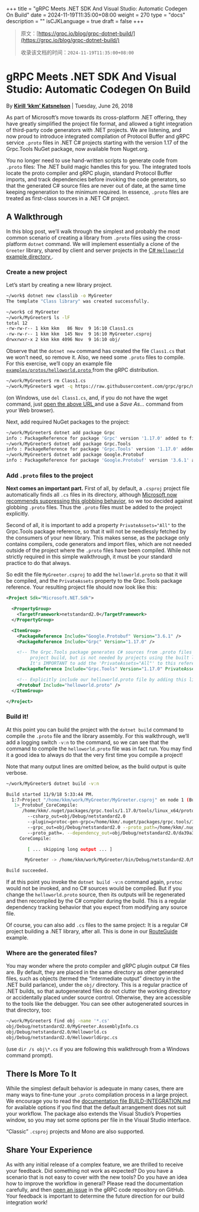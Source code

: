 +++
title = "gRPC Meets .NET SDK And Visual Studio: Automatic Codegen On Build"
date = 2024-11-19T11:35:00+08:00
weight = 270
type = "docs"
description = ""
isCJKLanguage = true
draft = false
+++

> 原文：[https://grpc.io/blog/grpc-dotnet-build/](https://grpc.io/blog/grpc-dotnet-build/)
>
> 收录该文档的时间：`2024-11-19T11:35:00+08:00`

# gRPC Meets .NET SDK And Visual Studio: Automatic Codegen On Build

By [**Kirill ‘kkm’ Katsnelson**](https://github.com/kkm000) | Tuesday, June 26, 2018



As part of Microsoft’s move towards its cross-platform .NET offering, they have greatly simplified the project file format, and allowed a tight integration of third-party code generators with .NET projects. We are listening, and now proud to introduce integrated compilation of Protocol Buffer and gRPC service `.proto` files in .NET C# projects starting with the version 1.17 of the Grpc.Tools NuGet package, now available from Nuget.org.

You no longer need to use hand-written scripts to generate code from `.proto` files: The .NET build magic handles this for you. The integrated tools locate the proto compiler and gRPC plugin, standard Protocol Buffer imports, and track dependencies before invoking the code generators, so that the generated C# source files are never out of date, at the same time keeping regeneration to the minimum required. In essence, `.proto` files are treated as first-class sources in a .NET C# project.

## A Walkthrough

In this blog post, we’ll walk through the simplest and probably the most common scenario of creating a library from `.proto` files using the cross-platform `dotnet` command. We will implement essentially a clone of the `Greeter` library, shared by client and server projects in the [C# `Helloworld` example directory ](https://github.com/grpc/grpc/tree/master/examples/csharp/Helloworld/Greeter).

### Create a new project

Let’s start by creating a new library project.

```sh
~/work$ dotnet new classlib -o MyGreeter
The template "Class library" was created successfully.

~/work$ cd MyGreeter
~/work/MyGreeter$ ls -lF
total 12
-rw-rw-r-- 1 kkm kkm   86 Nov  9 16:10 Class1.cs
-rw-rw-r-- 1 kkm kkm  145 Nov  9 16:10 MyGreeter.csproj
drwxrwxr-x 2 kkm kkm 4096 Nov  9 16:10 obj/
```

Observe that the `dotnet new` command has created the file `Class1.cs` that we won’t need, so remove it. Also, we need some `.proto` files to compile. For this exercise, we’ll copy an example file [`examples/protos/helloworld.proto` ](https://github.com/grpc/grpc/blob/master/examples/protos/helloworld.proto) from the gRPC distribution.

```sh
~/work/MyGreeter$ rm Class1.cs
~/work/MyGreeter$ wget -q https://raw.githubusercontent.com/grpc/grpc/master/examples/protos/helloworld.proto
```

(on Windows, use `del Class1.cs`, and, if you do not have the wget command, just [open the above URL ](https://raw.githubusercontent.com/grpc/grpc/master/examples/protos/helloworld.proto) and use a *Save As…* command from your Web browser).

Next, add required NuGet packages to the project:

```sh
~/work/MyGreeter$ dotnet add package Grpc
info : PackageReference for package 'Grpc' version '1.17.0' added to file '/home/kkm/work/MyGreeter/MyGreeter.csproj'.
~/work/MyGreeter$ dotnet add package Grpc.Tools
info : PackageReference for package 'Grpc.Tools' version '1.17.0' added to file '/home/kkm/work/MyGreeter/MyGreeter.csproj'.
~/work/MyGreeter$ dotnet add package Google.Protobuf
info : PackageReference for package 'Google.Protobuf' version '3.6.1' added to file '/home/kkm/work/MyGreeter/MyGreeter.csproj'.
```

### Add `.proto` files to the project

**Next comes an important part.** First of all, by default, a `.csproj` project file automatically finds all `.cs` files in its directory, although [Microsoft now recommends suppressing this globbing behavior](https://docs.microsoft.com/dotnet/core/tools/csproj#recommendation), so we too decided against globbing `.proto` files. Thus the `.proto` files must be added to the project explicitly.

Second of all, it is important to add a property `PrivateAssets="All"` to the Grpc.Tools package reference, so that it will not be needlessly fetched by the consumers of your new library. This makes sense, as the package only contains compilers, code generators and import files, which are not needed outside of the project where the `.proto` files have been compiled. While not strictly required in this simple walkthrough, it must be your standard practice to do that always.

So edit the file `MyGreeter.csproj` to add the `helloworld.proto` so that it will be compiled, and the `PrivateAssets` property to the Grpc.Tools package reference. Your resulting project file should now look like this:

```xml
<Project Sdk="Microsoft.NET.Sdk">

  <PropertyGroup>
    <TargetFramework>netstandard2.0</TargetFramework>
  </PropertyGroup>

  <ItemGroup>
    <PackageReference Include="Google.Protobuf" Version="3.6.1" />
    <PackageReference Include="Grpc" Version="1.17.0" />

    <!-- The Grpc.Tools package generates C# sources from .proto files during
         project build, but is not needed by projects using the built library.
         It's IMPORTANT to add the 'PrivateAssets="All"' to this reference: -->
    <PackageReference Include="Grpc.Tools" Version="1.17.0" PrivateAssets="All" />

    <!-- Explicitly include our helloworld.proto file by adding this line: -->
    <Protobuf Include="helloworld.proto" />
  </ItemGroup>

</Project>
```

### Build it!

At this point you can build the project with the `dotnet build` command to compile the `.proto` file and the library assembly. For this walkthrough, we’ll add a logging switch `-v:n` to the command, so we can see that the command to compile the `helloworld.proto` file was in fact run. You may find it a good idea to always do that the very first time you compile a project!

Note that many output lines are omitted below, as the build output is quite verbose.

```sh
~/work/MyGreeter$ dotnet build -v:n

Build started 11/9/18 5:33:44 PM.
  1:7>Project "/home/kkm/work/MyGreeter/MyGreeter.csproj" on node 1 (Build target(s)).
   1>_Protobuf_CoreCompile:
      /home/kkm/.nuget/packages/grpc.tools/1.17.0/tools/linux_x64/protoc
        --csharp_out=obj/Debug/netstandard2.0
        --plugin=protoc-gen-grpc=/home/kkm/.nuget/packages/grpc.tools/1.17.0/tools/linux_x64/grpc_csharp_plugin
        --grpc_out=obj/Debug/netstandard2.0 --proto_path=/home/kkm/.nuget/packages/grpc.tools/1.17.0/build/native/include
        --proto_path=. --dependency_out=obj/Debug/netstandard2.0/da39a3ee5e6b4b0d_helloworld.protodep helloworld.proto
     CoreCompile:

        [ ... skipping long output ... ]

       MyGreeter -> /home/kkm/work/MyGreeter/bin/Debug/netstandard2.0/MyGreeter.dll

Build succeeded.
```

If at this point you invoke the `dotnet build -v:n` command again, `protoc` would not be invoked, and no C# sources would be compiled. But if you change the `helloworld.proto` source, then its outputs will be regenerated and then recompiled by the C# compiler during the build. This is a regular dependency tracking behavior that you expect from modifying any source file.

Of course, you can also add `.cs` files to the same project: It is a regular C# project building a .NET library, after all. This is done in our [RouteGuide ](https://github.com/grpc/grpc/tree/master/examples/csharp/RouteGuide/RouteGuide) example.

### Where are the generated files?

You may wonder where the proto compiler and gRPC plugin output C# files are. By default, they are placed in the same directory as other generated files, such as objects (termed the “intermediate output” directory in the .NET build parlance), under the `obj/` directory. This is a regular practice of .NET builds, so that autogenerated files do not clutter the working directory or accidentally placed under source control. Otherwise, they are accessible to the tools like the debugger. You can see other autogenerated sources in that directory, too:

```sh
~/work/MyGreeter$ find obj -name '*.cs'
obj/Debug/netstandard2.0/MyGreeter.AssemblyInfo.cs
obj/Debug/netstandard2.0/Helloworld.cs
obj/Debug/netstandard2.0/HelloworldGrpc.cs
```

(use `dir /s obj\*.cs` if you are following this walkthrough from a Windows command prompt).

## There Is More To It

While the simplest default behavior is adequate in many cases, there are many ways to fine-tune your `.proto` compilation process in a large project. We encourage you to read the [documentation file BUILD-INTEGRATION.md ](https://github.com/grpc/grpc/blob/master/src/csharp/BUILD-INTEGRATION.md) for available options if you find that the default arrangement does not suit your workflow. The package also extends the Visual Studio’s Properties window, so you may set some options per file in the Visual Studio interface.

“Classic” `.csproj` projects and Mono are also supported.

## Share Your Experience

As with any initial release of a complex feature, we are thrilled to receive your feedback. Did something not work as expected? Do you have a scenario that is not easy to cover with the new tools? Do you have an idea how to improve the workflow in general? Please read the documentation carefully, and then [open an issue](https://github.com/grpc/grpc/issues) in the gRPC code repository on GitHub. Your feedback is important to determine the future direction for our build integration work!
